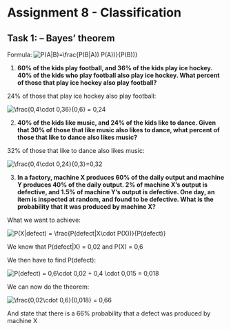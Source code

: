 # Assignment 8 - Classification

## Task 1: – Bayes’ theorem

Formula: <img src="https://latex.codecogs.com/gif.latex?P(A|B)=\frac{P(B|A))&space;P(A))}{P(B))}" title="P(A|B)=\frac{P(B|A)) P(A))}{P(B))}" />



1.  **60% of the kids play football, and 36% of the kids play ice hockey. 40% of the kids who play football also play ice hockey. What percent of those that play ice hockey also play football?**

24% of those that play ice hockey also play football:

<img src="https://latex.codecogs.com/gif.latex?\frac{0,4\cdot&space;0,36}{0,6}&space;=&space;0,24" title="\frac{0,4\cdot 0,36}{0,6} = 0,24" />


2. **40% of the kids like music, and 24% of the kids like to dance. Given that 30% of those that like
music also likes to dance, what percent of those that like to dance also likes music?**

32% of those that like to dance also likes music:

<img src="https://latex.codecogs.com/gif.latex?\frac{0,4\cdot&space;0,24}{0,3}=0,32" title="\frac{0,4\cdot 0,24}{0,3}=0,32" />


3. **In a factory, machine X produces 60% of the daily output and machine Y produces 40% of the daily
output.
2% of machine X’s output is defective, and 1.5% of machine Y’s output is defective.
One day, an item is inspected at random, and found to be defective. What is the probability that it
was produced by machine X?**

What we want to achieve:

<img src="https://latex.codecogs.com/gif.latex?P(X|defect)&space;=&space;\frac{P(defect|X\cdot&space;P(X))}{P(defect)}" title="P(X|defect) = \frac{P(defect|X\cdot P(X))}{P(defect)}" />

We know that P(defect|X) = 0,02 and P(X) = 0,6

We then have to find P(defect):

<img src="https://latex.codecogs.com/gif.latex?\inline&space;P(defect)&space;=&space;0,6\cdot&space;0,02&space;&plus;&space;0,4&space;\cdot&space;0,015&space;=&space;0,018" title="P(defect) = 0,6\cdot 0,02 + 0,4 \cdot 0,015 = 0,018" />

We can now do the theorem:

<img src="https://latex.codecogs.com/gif.latex?\inline&space;\frac{0,02\cdot&space;0,6}{0,018}&space;=&space;0,66" title="\frac{0,02\cdot 0,6}{0,018} = 0,66" />

And state that there is a 66% probability that a defect was produced by machine X

